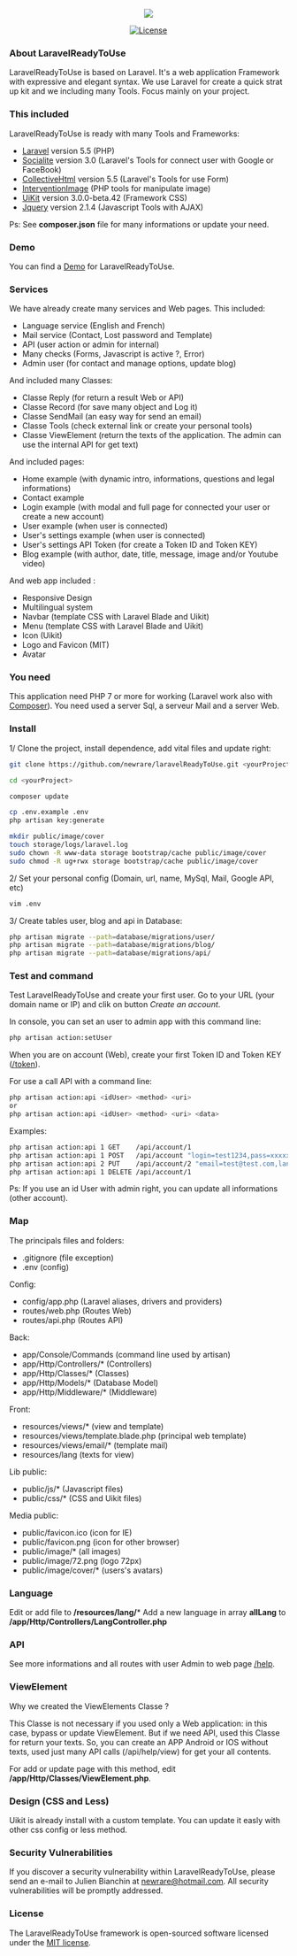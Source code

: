 <p align="center"><img src="http://51.254.119.126:8080/image/72.png"></p>

<p align="center">
<a href="https://packagist.org/packages/laravel/framework"><img src="https://poser.pugx.org/laravel/framework/license.svg" alt="License"></a>
</p>

### About LaravelReadyToUse

LaravelReadyToUse is based on Laravel. It's a web application Framework with expressive and elegant syntax. We use Laravel for create a quick strat up kit and we including many Tools. Focus mainly on your project.



### This included

LaravelReadyToUse is ready with many Tools and Frameworks:
- [Laravel](https://github.com/laravel/laravel) version 5.5 (PHP)
- [Socialite](https://github.com/laravel/socialite) version 3.0 (Laravel's Tools for connect user with Google or FaceBook)
- [CollectiveHtml](https://github.com/LaravelCollective/html) version 5.5 (Laravel's Tools for use Form)
- [InterventionImage](https://github.com/Intervention/image) (PHP tools for manipulate image)
- [UiKit](https://github.com/uikit/uikit) version 3.0.0-beta.42 (Framework CSS)
- [Jquery](https://github.com/jquery/jquery) version 2.1.4 (Javascript Tools with AJAX)

Ps: See **composer.json** file for many informations or update your need.



### Demo

You can find a [Demo](http://51.254.119.126:8080/) for LaravelReadyToUse.



### Services

We have already create many services and Web pages. This included:
- Language service (English and French)
- Mail service (Contact, Lost password and Template)
- API (user action or admin for internal)
- Many checks (Forms, Javascript is active ?, Error)
- Admin user (for contact and manage options, update blog)

And included many Classes:
- Classe Reply (for return a result Web or API)
- Classe Record (for save many object and Log it)
- Classe SendMail (an easy way for send an email)
- Classe Tools (check external link or create your personal tools)
- Classe ViewElement (return the texts of the application. The admin can use the internal API for get text)

And included pages:
- Home example (with dynamic intro, informations, questions and legal informations)
- Contact example
- Login example (with modal and full page for connected your user or create a new account)
- User example (when user is connected)
- User's settings example (when user is connected)
- User's settings API Token (for create a Token ID and Token KEY)
- Blog example (with author, date, title, message, image and/or Youtube video)

And web app included :
- Responsive Design
- Multilingual system
- Navbar (template CSS with Laravel Blade and Uikit)
- Menu (template CSS with Laravel Blade and Uikit)
- Icon (Uikit)
- Logo and Favicon (MIT)
- Avatar



### You need

This application need PHP 7 or more for working (Laravel work also with [Composer](https://github.com/composer/composer)). You need used a server Sql, a serveur Mail and a server Web.



### Install

1/ Clone the project, install dependence, add vital files and update right:
```bash
git clone https://github.com/newrare/laravelReadyToUse.git <yourProject>

cd <yourProject>

composer update

cp .env.example .env
php artisan key:generate

mkdir public/image/cover
touch storage/logs/laravel.log
sudo chown -R www-data storage bootstrap/cache public/image/cover
sudo chmod -R ug+rwx storage bootstrap/cache public/image/cover
```

2/ Set your personal config (Domain, url, name, MySql, Mail, Google API, etc)
```bash
vim .env
```

3/ Create tables user, blog and api in Database:
```bash
php artisan migrate --path=database/migrations/user/
php artisan migrate --path=database/migrations/blog/
php artisan migrate --path=database/migrations/api/
```



### Test and command

Test LaravelReadyToUse and create your first user. Go to your URL (your domain name or IP) and clik on button *Create an account*.

In console, you can set an user to admin app with this command line:
```bash
php artisan action:setUser
```

When you are on account (Web), create your first Token ID and Token KEY ([/token](http://51.254.119.126:8080/token)).

For use a call API with a command line:
```bash
php artisan action:api <idUser> <method> <uri>
or
php artisan action:api <idUser> <method> <uri> <data>
```

Examples:
```bash
php artisan action:api 1 GET    /api/account/1
php artisan action:api 1 POST   /api/account "login=test1234,pass=xxxxxxxx,email=test@test.com"
php artisan action:api 2 PUT    /api/account/2 "email=test@test.com,lang=en"
php artisan action:api 1 DELETE /api/account/1

```
Ps: If you use an id User with admin right, you can update all informations (other account).



### Map

The principals files and folders:
- .gitignore (file exception)
- .env (config)

Config:
- config/app.php (Laravel aliases, drivers and providers)
- routes/web.php (Routes Web)
- routes/api.php (Routes API)

Back:
- app/Console/Commands (command line used by artisan)
- app/Http/Controllers/* (Controllers)
- app/Http/Classes/* (Classes)
- app/Http/Models/* (Database Model)
- app/Http/Middleware/* (Middleware)

Front:
- resources/views/* (view and template)
- resources/views/template.blade.php (principal web template)
- resources/views/email/* (template mail)
- resources/lang (texts for view)

Lib public:
- public/js/* (Javascript files)
- public/css/* (CSS and Uikit files)

Media public:
- public/favicon.ico (icon for IE)
- public/favicon.png (icon for other browser)
- public/image/* (all images)
- public/image/72.png (logo 72px)
- public/image/cover/* (users's avatars)



### Language

Edit or add file to **/resources/lang/***
Add a new language in array **allLang** to **/app/Http/Controllers/LangController.php**



### API

See more informations and all routes with user Admin to web page [/help](http://51.254.119.126:8080/help).



### ViewElement

Why we created the ViewElements Classe ?

This Classe is not necessary if you used only a Web application: in this case, bypass or update ViewElement. But if we need API, used this Classe for return your texts. So, you can create an APP Android or IOS without texts, used just many API calls (/api/help/view) for get your all contents.

For add or update page with this method, edit **/app/Http/Classes/ViewElement.php**.



### Design (CSS and Less)

Uikit is already install with a custom template. You can update it easly with other css config or less method.



### Security Vulnerabilities

If you discover a security vulnerability within LaravelReadyToUse, please send an e-mail to Julien Bianchin at newrare@hotmail.com. All security vulnerabilities will be promptly addressed.



### License

The LaravelReadyToUse framework is open-sourced software licensed under the [MIT license](http://opensource.org/licenses/MIT).
